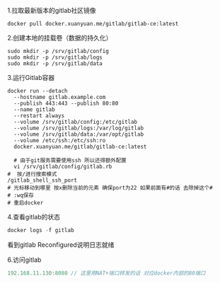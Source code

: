 1.拉取最新版本的gitlab社区镜像

```shell
docker pull docker.xuanyuan.me/gitlab/gitlab-ce:latest
```

2.创建本地的挂载卷（数据的持久化）

```shell
sudo mkdir -p /srv/gitlab/config
sudo mkdir -p /srv/gitlab/logs
sudo mkdir -p /srv/gitlab/data
```

3.运行Gitlab容器

```shell
docker run --detach 
  --hostname gitlab.example.com 
  --publish 443:443 --publish 80:80 
  --name gitlab 
  --restart always 
  --volume /srv/gitlab/config:/etc/gitlab 
  --volume /srv/gitlab/logs:/var/log/gitlab 
  --volume /srv/gitlab/data:/var/opt/gitlab 
  --volume /etc/ssh:/etc/ssh:ro
  docker.xuanyuan.me/gitlab/gitlab-ce:latest
  
  # 由于git服务需要使用ssh 所以还得额外配置
  vi /srv/gitlab/config/gitlab.rb
#  按/进行搜索模式
/gitlab_shell_ssh_port
# 光标移动到哪里 按x删除当前的元素 确保port为22 如果前面有#的话 去除掉这个#
# :wq保存
# 重启docker
```

4.查看gitlab的状态

```java
docker logs -f gitlab
```

看到gitlab Reconfigured说明日志就绪

6.访问gitlab

```java
192.168.11.130:8080 // 这里用NAT+端口转发的话 对应docker内部的80端口
```

